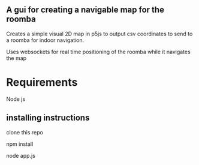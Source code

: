 ## A gui for creating a navigable map for the roomba
Creates a simple visual 2D map in p5js to output csv coordinates to send to a roomba for indoor navigation.

Uses websockets for real time positioning of the roomba while it navigates the map

# Requirements
Node js

## installing instructions
clone this repo

npm install

node app.js

